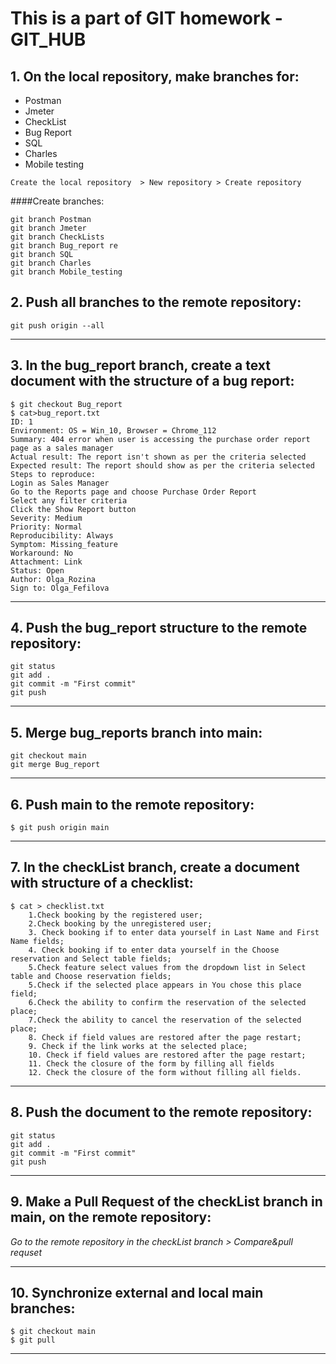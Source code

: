 # This is a part of GIT homework - GIT_HUB
## 1. On the local repository, make branches for:
- Postman
- Jmeter
- CheckList
- Bug Report
- SQL
- Charles
- Mobile testing
```
Create the local repository  > New repository > Create repository
```
####Create branches:
```
git branch Postman
git branch Jmeter
git branch CheckLists
git branch Bug_report re
git branch SQL
git branch Charles
git branch Mobile_testing
```
## 2. Push all branches to the remote repository:
```
git push origin --all
```
***
## 3. In the bug_report branch, create a text document with the structure of a bug report:
```
$ git checkout Bug_report
$ cat>bug_report.txt
ID: 1
Environment: OS = Win_10, Browser = Chrome_112
Summary: 404 error when user is accessing the purchase order report page as a sales manager
Actual result: The report isn't shown as per the criteria selected
Expected result: The report should show as per the criteria selected
Steps to reproduce:
Login as Sales Manager
Go to the Reports page and choose Purchase Order Report
Select any filter criteria
Click the Show Report button
Severity: Medium
Priority: Normal
Reproducibility: Always
Symptom: Missing_feature
Workaround: No
Attachment: Link
Status: Open
Author: Olga_Rozina
Sign to: Olga_Fefilova
```
***
## 4. Push the bug_report structure to the remote repository:
```
git status
git add .
git commit -m "First commit"
git push
```
***
## 5. Merge bug_reports branch into main:
```
git checkout main
git merge Bug_report
```
***
## 6. Push main to the remote repository:
```
$ git push origin main
```
***
## 7. In the checkList branch, create a document with structure of a checklist:
```
$ cat > checklist.txt
    1.Check booking by the registered user;
    2.Check booking by the unregistered user;
    3. Check booking if to enter data yourself in Last Name and First Name fields;
    4. Check booking if to enter data yourself in the Choose reservation and Select table fields;
    5.Check feature select values from the dropdown list in Select table and Choose reservation fields;
    5.Check if the selected place appears in You chose this place field;
    6.Check the ability to confirm the reservation of the selected place;
    7.Check the ability to cancel the reservation of the selected place;
    8. Check if field values are restored after the page restart;
    9. Check if the link works at the selected place;
    10. Check if field values are restored after the page restart;
    11. Check the closure of the form by filling all fields
    12. Check the closure of the form without filling all fields.
```
***
## 8. Push the document to the remote repository:
```
git status
git add .
git commit -m "First commit"
git push
```
***
## 9. Make a Pull Request of the checkList branch in main, on the remote repository:

*Go to the remote repository in the checkList branch > Compare&pull requset*

***
## 10. Synchronize external and local main branches:
```
$ git checkout main
$ git pull
```
***
